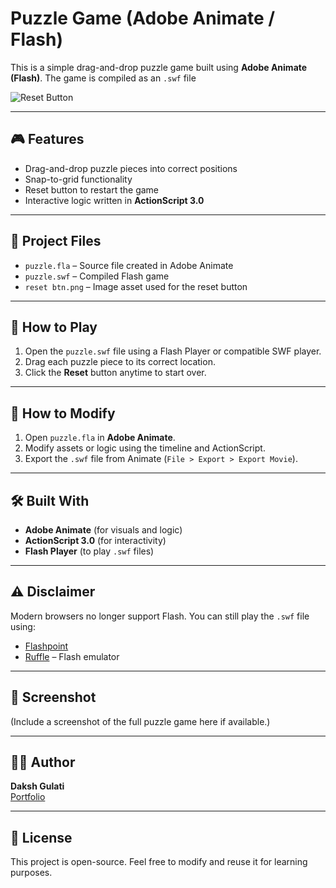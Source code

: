 # Puzzle Game (Adobe Animate / Flash)

This is a simple drag-and-drop puzzle game built using **Adobe Animate (Flash)**. The game is compiled as an `.swf` file 

![Reset Button](reset%20btn.png)

---

## 🎮 Features

- Drag-and-drop puzzle pieces into correct positions
- Snap-to-grid functionality
- Reset button to restart the game
- Interactive logic written in **ActionScript 3.0**

---

## 📂 Project Files

- `puzzle.fla` – Source file created in Adobe Animate  
- `puzzle.swf` – Compiled Flash game  
- `reset btn.png` – Image asset used for the reset button

---

## 🚀 How to Play

1. Open the `puzzle.swf` file using a Flash Player or compatible SWF player.
2. Drag each puzzle piece to its correct location.
3. Click the **Reset** button anytime to start over.

---

## 🧩 How to Modify

1. Open `puzzle.fla` in **Adobe Animate**.
2. Modify assets or logic using the timeline and ActionScript.
3. Export the `.swf` file from Animate (`File > Export > Export Movie`).

---

## 🛠 Built With

- **Adobe Animate** (for visuals and logic)
- **ActionScript 3.0** (for interactivity)
- **Flash Player** (to play `.swf` files)

---

## ⚠️ Disclaimer

Modern browsers no longer support Flash. You can still play the `.swf` file using:
- [Flashpoint](https://bluemaxima.org/flashpoint/)
- [Ruffle](https://ruffle.rs/) – Flash emulator

---

## 📸 Screenshot

(Include a screenshot of the full puzzle game here if available.)

---

## 🧑‍💻 Author

**Daksh Gulati**  
[Portfolio](https://www.behance.net/dakshgulati2)

---

## 📄 License

This project is open-source. Feel free to modify and reuse it for learning purposes.

